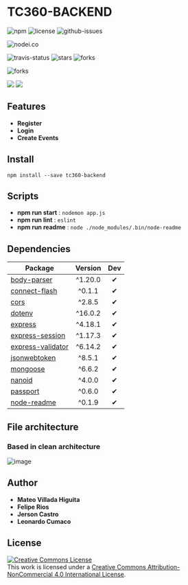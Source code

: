 # TC360-BACKEND

![npm](https://img.shields.io/npm/v/tc360-backend.svg) ![license](https://img.shields.io/npm/l/tc360-backend.svg) ![github-issues](https://img.shields.io/github/issues/TeoVH/TC360-BACKEND.svg)

![nodei.co](https://nodei.co/npm/tc360-backend.png?downloads=true&downloadRank=true&stars=true)

![travis-status](https://img.shields.io/travis/TeoVH/TC360-BACKEND.svg)
![stars](https://img.shields.io/github/stars/TeoVH/TC360-BACKEND.svg)
![forks](https://img.shields.io/github/forks/TeoVH/TC360-BACKEND.svg)

![forks](https://img.shields.io/github/forks/TeoVH/TC360-BACKEND.svg)

![](https://david-dm.org/TeoVH/TC360-BACKEND/status.svg)
![](https://david-dm.org/TeoVH/TC360-BACKEND/dev-status.svg)

## Features

- **Register**
- **Login**
- **Create Events**

## Install

`npm install --save tc360-backend`


## Scripts

 - **npm run start** : `nodemon app.js`
 - **npm run lint** : `eslint`
 - **npm run readme** : `node ./node_modules/.bin/node-readme`

## Dependencies

Package | Version | Dev
--- |:---:|:---:
[body-parser](https://www.npmjs.com/package/body-parser) | ^1.20.0 | ✔
[connect-flash](https://www.npmjs.com/package/connect-flash) | ^0.1.1 | ✔
[cors](https://www.npmjs.com/package/cors) | ^2.8.5 | ✔
[dotenv](https://www.npmjs.com/package/dotenv) | ^16.0.2 | ✔
[express](https://www.npmjs.com/package/express) | ^4.18.1 | ✔
[express-session](https://www.npmjs.com/package/express-session) | ^1.17.3 | ✔
[express-validator](https://www.npmjs.com/package/express-validator) | ^6.14.2 | ✔
[jsonwebtoken](https://www.npmjs.com/package/jsonwebtoken) | ^8.5.1 | ✔
[mongoose](https://www.npmjs.com/package/mongoose) | ^6.6.2 | ✔
[nanoid](https://www.npmjs.com/package/nanoid) | ^4.0.0 | ✔
[passport](https://www.npmjs.com/package/passport) | ^0.6.0 | ✔
[node-readme](https://www.npmjs.com/package/node-readme) | ^0.1.9 | ✔


## File architecture
### Based in clean architecture

![image](https://user-images.githubusercontent.com/98775024/199554309-b6c5da4b-40b9-4364-8826-6b770e6d9443.png)


## Author

- **Mateo Villada Higuita**
- **Felipe Rios**
- **Jerson Castro**
- **Leonardo Cumaco**

## License

 <a rel="license" href="http://creativecommons.org/licenses/by-nc/4.0/"><img alt="Creative Commons License" style="border-width:0" src="https://i.creativecommons.org/l/by-nc/4.0/80x15.png" /></a><br />This work is licensed under a <a rel="license" href="http://creativecommons.org/licenses/by-nc/4.0/">Creative Commons Attribution-NonCommercial 4.0 International License</a>.
